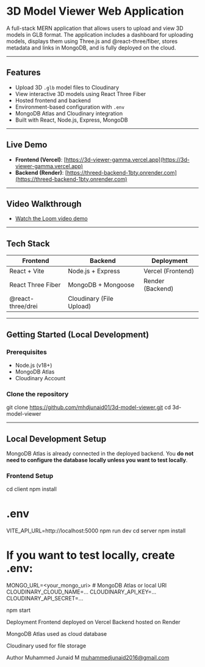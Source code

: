 #  3D Model Viewer Web Application

A full-stack MERN application that allows users to upload and view 3D models in GLB format. The application includes a dashboard for uploading models, displays them using Three.js and @react-three/fiber, stores metadata and links in MongoDB, and is fully deployed on the cloud.

---

##  Features

-  Upload 3D `.glb` model files to Cloudinary
- View interactive 3D models using React Three Fiber
-  Hosted frontend and backend
-  Environment-based configuration with `.env`
-  MongoDB Atlas and Cloudinary integration
-  Built with React, Node.js, Express, MongoDB

---

##  Live Demo

- **Frontend (Vercel)**: [https://3d-viewer-gamma.vercel.app](https://3d-viewer-gamma.vercel.app)
- **Backend (Render)**: [https://threed-backend-1bty.onrender.com](https://threed-backend-1bty.onrender.com)

---

## Video Walkthrough

- [Watch the Loom video demo](https://www.loom.com/share/e032682fa4bf4446b96221be4e28785c)

---

## Tech Stack

| Frontend            | Backend               | Deployment        |
|---------------------|------------------------|-------------------|
| React + Vite        | Node.js + Express       | Vercel (Frontend) |
| React Three Fiber   | MongoDB + Mongoose      | Render (Backend)  |
| @react-three/drei   | Cloudinary (File Upload)|                   |

---

## Getting Started (Local Development)

### Prerequisites
- Node.js (v18+)
- MongoDB Atlas
- Cloudinary Account

### Clone the repository
git clone https://github.com/mhdjunaid01/3d-model-viewer.git
cd 3d-model-viewer


---

## Local Development Setup

MongoDB Atlas is already connected in the deployed backend. You **do not need to configure the database locally unless you want to test locally**.

### Frontend Setup

cd client
npm install
# .env
VITE_API_URL=http://localhost:5000
npm run dev
cd server
npm install

# If you want to test locally, create .env:
MONGO_URL=<your_mongo_uri>         # MongoDB Atlas or local URI
CLOUDINARY_CLOUD_NAME=...
CLOUDINARY_API_KEY=...
CLOUDINARY_API_SECRET=...

npm start

Deployment
 Frontend deployed on Vercel
 Backend hosted on Render

MongoDB Atlas used as cloud database

Cloudinary used for file storage

 Author
Muhammed Junaid M
muhammedjunaid2016@gmail.com

